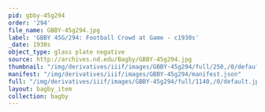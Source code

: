 ```yaml
---
pid: gbby-45g294
order: '294'
file_name: GBBY-45g294.jpg
label: 'GBBY 45G/294: Football Crowd at Game - c1930s'
_date: 1930s
object_type: glass plate negative
source: http://archives.nd.edu/Bagby/GBBY-45g294.jpg
thumbnail: "/img/derivatives/iiif/images/GBBY-45g294/full/250,/0/default.jpg"
manifest: "/img/derivatives/iiif/images/GBBY-45g294/manifest.json"
full: "/img/derivatives/iiif/images/GBBY-45g294/full/1140,/0/default.jpg"
layout: bagby_item
collection: bagby
---
```

